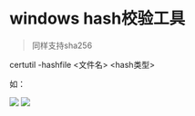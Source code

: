 # windows hash校验工具

> 同样支持sha256

certutil -hashfile  <文件名>  <hash类型>

如：

<img src="https://img-blog.csdn.net/2018030701264337?watermark/2/text/aHR0cDovL2Jsb2cuY3Nkbi5uZXQvc3E1NzQxNDY2MTY=/font/5a6L5L2T/fontsize/400/fill/I0JBQkFCMA==/dissolve/70"/>

<img src="https://img-blog.csdn.net/20180307012720906?watermark/2/text/aHR0cDovL2Jsb2cuY3Nkbi5uZXQvc3E1NzQxNDY2MTY=/font/5a6L5L2T/fontsize/400/fill/I0JBQkFCMA==/dissolve/70"/>

